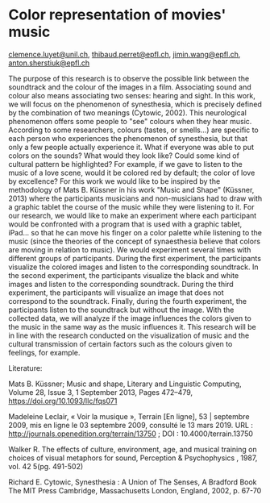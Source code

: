 # Color representation of movies' music

clemence.luyet@unil.ch, thibaud.perret@epfl.ch, jimin.wang@epfl.ch, anton.sherstiuk@epfl.ch

The purpose of this research is to observe the possible link between the soundtrack and the colour of the images in a film. Associating sound and colour also means associating two senses: hearing and sight. In this work, we will focus on the phenomenon of synesthesia, which is precisely defined by the combination of two meanings (Cytowic, 2002). This neurological phenomenon offers some people to "see" colours when they hear music. According to some researchers, colours (tastes, or smells...) are specific to each person who experiences the phenomenon of synesthesia, but that only a few people actually experience it. What if everyone was able to put colors on the sounds? What would they look like? Could some kind of cultural pattern be highlighted? For example, if we gave to listen to the music of a love scene, would it be colored red by default; the color of love by excellence? For this work we would like to be inspired by the methodology of Mats B. Küssner in his work "Music and Shape" (Küssner, 2013) where the participants musicians and non-musicians had to draw with a graphic tablet the course of the music while they were listening to it. For our research, we would like to make an experiment where each participant would be confronted with a program that is used with a graphic tablet, iPad... so that he can move his finger on a color palette while listening to the music (since the theories of the concept of synaesthesia believe that colors are moving in relation to music). We would experiment several times with different groups of participants. During the first experiment, the participants visualize the colored images and listen to the corresponding soundtrack. In the second experiment, the participants visualize the black and white images and listen to the corresponding soundtrack. During the third experiment, the participants will visualize an image that does not correspond to the soundtrack. Finally, during the fourth experiment, the participants listen to the soundtrack but without the image. With the collected data, we will analyze if the image influences the colors given to the music in the same way as the music influences it. This research will be in line with the research conducted on the visualization of music and the cultural transmission of certain factors such as the colours given to feelings, for example.

Literature:

Mats B. Küssner; Music and shape, Literary and Linguistic Computing, Volume 28, Issue 3, 1 September 2013, Pages 472–479, https://doi.org/10.1093/llc/fqs071

Madeleine Leclair, « Voir la musique », Terrain [En ligne], 53 | septembre 2009, mis en ligne le 03 septembre 2009, consulté le 13 mars 2019. URL : http://journals.openedition.org/terrain/13750 ; DOI : 10.4000/terrain.13750

Walker R. The effects of culture, environment, age, and musical training on choices of visual metaphors for sound, Perception & Psychophysics , 1987, vol. 42 5(pg. 491-502)

Richard E. Cytowic, Synesthesia : A Union of The Senses, A Bradford Book The MIT Press Cambridge, Massachusetts London, England, 2002, p. 67-70
